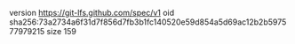 version https://git-lfs.github.com/spec/v1
oid sha256:73a2734a6f31d7f856d7fb3b1fc140520e59d854a5d69ac12b2b597577979215
size 159
